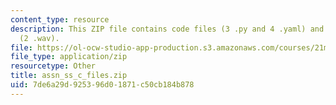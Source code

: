 ```yaml
---
content_type: resource
description: This ZIP file contains code files (3 .py and 4 .yaml) and audio samples
  (2 .wav).
file: https://ol-ocw-studio-app-production.s3.amazonaws.com/courses/21m-380-music-and-technology-algorithmic-and-generative-music-spring-2010/7de6a29d925396d01871c50cb184b878_assn_ss_c_files.zip
file_type: application/zip
resourcetype: Other
title: assn_ss_c_files.zip
uid: 7de6a29d-9253-96d0-1871-c50cb184b878
---
```

